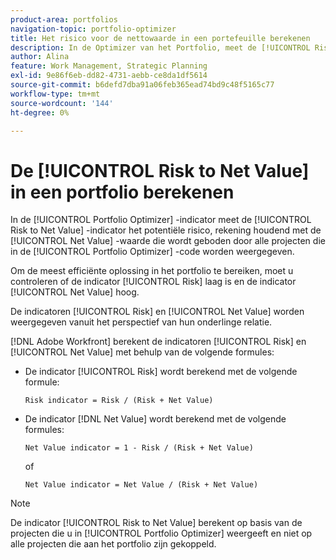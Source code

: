 ```yaml
---
product-area: portfolios
navigation-topic: portfolio-optimizer
title: Het risico voor de nettowaarde in een portefeuille berekenen
description: In de Optimizer van het Portfolio, meet de [!UICONTROL Risk to Net Value] indicator het Potentiële Risico rekening houdend met de Netto Waarde die door alle projecten wordt verstrekt die in Optimizer van het Portfolio worden getoond.
author: Alina
feature: Work Management, Strategic Planning
exl-id: 9e86f6eb-dd82-4731-aebb-ce8da1df5614
source-git-commit: b6defd7dba91a06feb365ead74bd9c48f5165c77
workflow-type: tm+mt
source-wordcount: '144'
ht-degree: 0%

---
```


# De [!UICONTROL Risk to Net Value] in een portfolio berekenen

In de [!UICONTROL Portfolio Optimizer] -indicator meet de [!UICONTROL Risk to Net Value] -indicator het potentiële risico, rekening houdend met de [!UICONTROL Net Value] -waarde die wordt geboden door alle projecten die in de [!UICONTROL Portfolio Optimizer] -code worden weergegeven. 

Om de meest efficiënte oplossing in het portfolio te bereiken, moet u controleren of de indicator [!UICONTROL Risk] laag is en de indicator [!UICONTROL Net Value] hoog. 

De indicatoren [!UICONTROL Risk] en [!UICONTROL Net Value] worden weergegeven vanuit het perspectief van hun onderlinge relatie.

[!DNL Adobe Workfront] berekent de indicatoren [!UICONTROL Risk] en [!UICONTROL Net Value] met behulp van de volgende formules:

* De indicator [!UICONTROL Risk] wordt berekend met de volgende formule:

  ```
  Risk indicator = Risk / (Risk + Net Value)
  ```

* De indicator [!DNL Net Value] wordt berekend met de volgende formules:

  ```
  Net Value indicator = 1 - Risk / (Risk + Net Value)
  ```

  of

  ```
  Net Value indicator = Net Value / (Risk + Net Value)
  ```

>[!NOTE]
>
>De indicator [!UICONTROL Risk to Net Value] berekent op basis van de projecten die u in [!UICONTROL Portfolio Optimizer] weergeeft en niet op alle projecten die aan het portfolio zijn gekoppeld. 
